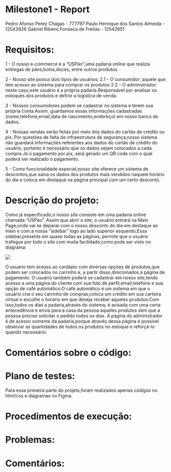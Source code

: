 # Milestone1 - Report
Pedro Afonso Perez Chagas - 777797
Paulo Henrique dos Santos Almeida - 12543926
Gabriel Ribeiro Fonseca de Freitas - 12542651

# Requisitos:
1 - O nosso e-commerce é a “USPão”,uma padaria online que realiza entregas de pães,bolos,doces, entre outros produtos.

2 - Nosso site possui dois tipos de usuários:
    2.1 - O consumidor: aquele que tem acesso ao sistema para comprar os produtos
    2.2 - O administrador: neste caso,este usuário é a própria padaria.Responsável por analisar os estoques dos produtos e definir a logística de venda.

3 - Nossos consumidores podem se cadastrar no sistema e terem sua própria conta.Assim, guardamos essas informações cadastradas (nome,telefone,email,data de nascimento,endereço) em nosso banco de dados.

4 - Nossas vendas serão feitas por meio dos dados do cartão de crédito ou pix. Por questões de falta de infraestrutura de segurança,nosso sistema não guardará informações referentes aos dados do cartão de crédito do usuário, portanto é necessário que os dados sejam colocados a cada compra.Já o pagamento por pix, será gerado um QR code com o qual poderá ser realizado o pagamento.

5 - Como funcionalidade especial,nosso site oferece um sistema de descontos,que salva os dados dos produtos mais vendidos naquele horário do dia e coloca em destaque na página principal com um certo desconto.


# Descrição do projeto:
Como já especificado,o nosso site consiste em uma padaria online chamada “USPão”.
Assim que abrir o site, o usuário entrará na Main Page,onde vai se deparar com o nosso desconto do dia em destaque ao meio e com a nossa "sidebar” logo ao lado superior esquerdo.Essa sidebar,presente em quase todas as páginas, permite que o usuário trafegue por todo o site com muita facilidade,como pode ser visto no diagrama:

<img src = "img/diagrama.png">

O usuário tem acesso ao cardápio com diversas opções de produtos,que podem ser colocados no carrinho e, a partir disso,direcionados à página de pagamento.
O usuário também poderá se cadastrar em nosso site,tendo acesso a uma página do cliente com sua foto de perfil,email,telefone e sua opção de café automático.O café automático é um sistema em que o usuário cria o seu carrinho de compras,coloca um crédito em sua carteira virtual e escolhe o horário em que deseja receber aqueles prudutos.Com isso,todos os dias a padaria,através do sistema, é avisada com uma certa antecedência e envia para a casa da pessoa aqueles produtos sem que a pessoa precise solicitar o pedido todos os dias.
A página do administrador é de acesso somente da padaria,porque através dessa página é possível observar as quantidades de todos os produtos no estoque e reforçá-lo quando necessário.

# Comentários sobre o código:

# Plano de testes:
Para essa primeira parte do projeto,foram realizados apenas códigos no html/css e diagramas no Figma.

# Procedimentos de execução:

# Problemas:

# Comentários: